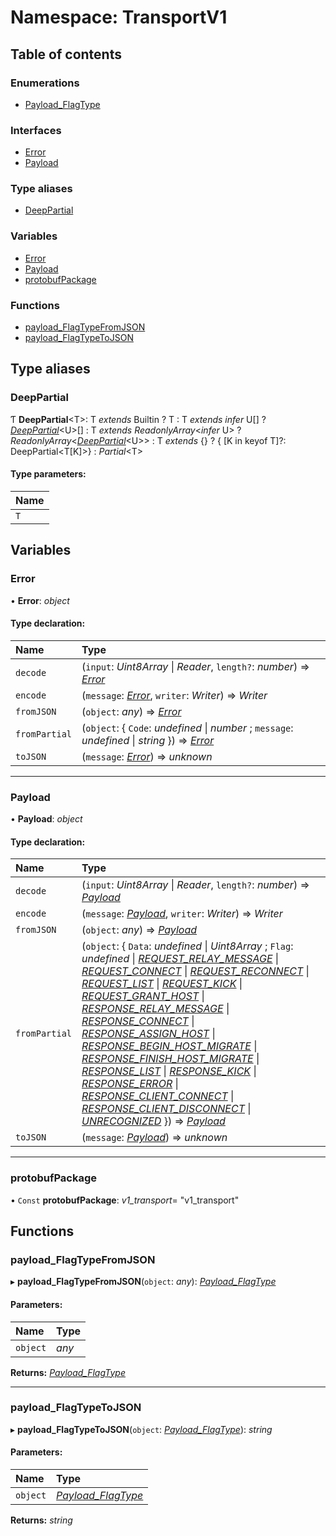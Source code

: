 # Namespace: TransportV1

## Table of contents

### Enumerations

- [Payload\_FlagType](../enums/transportv1.payload_flagtype.md)

### Interfaces

- [Error](../interfaces/transportv1.error.md)
- [Payload](../interfaces/transportv1.payload.md)

### Type aliases

- [DeepPartial](transportv1.md#deeppartial)

### Variables

- [Error](transportv1.md#error)
- [Payload](transportv1.md#payload)
- [protobufPackage](transportv1.md#protobufpackage)

### Functions

- [payload\_FlagTypeFromJSON](transportv1.md#payload_flagtypefromjson)
- [payload\_FlagTypeToJSON](transportv1.md#payload_flagtypetojson)

## Type aliases

### DeepPartial

Ƭ **DeepPartial**<T\>: T *extends* Builtin ? T : T *extends* *infer* U[] ? [*DeepPartial*](transportv1.md#deeppartial)<U\>[] : T *extends* *ReadonlyArray*<*infer* U\> ? *ReadonlyArray*<[*DeepPartial*](transportv1.md#deeppartial)<U\>\> : T *extends* {} ? { [K in keyof T]?: DeepPartial<T[K]\>} : *Partial*<T\>

#### Type parameters:

Name |
:------ |
`T` |

## Variables

### Error

• **Error**: *object*

#### Type declaration:

Name | Type |
:------ | :------ |
`decode` | (`input`: *Uint8Array* \| *Reader*, `length?`: *number*) => [*Error*](transportv1.md#error) |
`encode` | (`message`: [*Error*](transportv1.md#error), `writer`: *Writer*) => *Writer* |
`fromJSON` | (`object`: *any*) => [*Error*](transportv1.md#error) |
`fromPartial` | (`object`: { `Code`: *undefined* \| *number* ; `message`: *undefined* \| *string*  }) => [*Error*](transportv1.md#error) |
`toJSON` | (`message`: [*Error*](transportv1.md#error)) => *unknown* |

___

### Payload

• **Payload**: *object*

#### Type declaration:

Name | Type |
:------ | :------ |
`decode` | (`input`: *Uint8Array* \| *Reader*, `length?`: *number*) => [*Payload*](transportv1.md#payload) |
`encode` | (`message`: [*Payload*](transportv1.md#payload), `writer`: *Writer*) => *Writer* |
`fromJSON` | (`object`: *any*) => [*Payload*](transportv1.md#payload) |
`fromPartial` | (`object`: { `Data`: *undefined* \| *Uint8Array* ; `Flag`: *undefined* \| [*REQUEST\_RELAY\_MESSAGE*](../enums/transportv1.payload_flagtype.md#request_relay_message) \| [*REQUEST\_CONNECT*](../enums/transportv1.payload_flagtype.md#request_connect) \| [*REQUEST\_RECONNECT*](../enums/transportv1.payload_flagtype.md#request_reconnect) \| [*REQUEST\_LIST*](../enums/transportv1.payload_flagtype.md#request_list) \| [*REQUEST\_KICK*](../enums/transportv1.payload_flagtype.md#request_kick) \| [*REQUEST\_GRANT\_HOST*](../enums/transportv1.payload_flagtype.md#request_grant_host) \| [*RESPONSE\_RELAY\_MESSAGE*](../enums/transportv1.payload_flagtype.md#response_relay_message) \| [*RESPONSE\_CONNECT*](../enums/transportv1.payload_flagtype.md#response_connect) \| [*RESPONSE\_ASSIGN\_HOST*](../enums/transportv1.payload_flagtype.md#response_assign_host) \| [*RESPONSE\_BEGIN\_HOST\_MIGRATE*](../enums/transportv1.payload_flagtype.md#response_begin_host_migrate) \| [*RESPONSE\_FINISH\_HOST\_MIGRATE*](../enums/transportv1.payload_flagtype.md#response_finish_host_migrate) \| [*RESPONSE\_LIST*](../enums/transportv1.payload_flagtype.md#response_list) \| [*RESPONSE\_KICK*](../enums/transportv1.payload_flagtype.md#response_kick) \| [*RESPONSE\_ERROR*](../enums/transportv1.payload_flagtype.md#response_error) \| [*RESPONSE\_CLIENT\_CONNECT*](../enums/transportv1.payload_flagtype.md#response_client_connect) \| [*RESPONSE\_CLIENT\_DISCONNECT*](../enums/transportv1.payload_flagtype.md#response_client_disconnect) \| [*UNRECOGNIZED*](../enums/transportv1.payload_flagtype.md#unrecognized)  }) => [*Payload*](transportv1.md#payload) |
`toJSON` | (`message`: [*Payload*](transportv1.md#payload)) => *unknown* |

___

### protobufPackage

• `Const` **protobufPackage**: *v1_transport*= "v1\_transport"

## Functions

### payload\_FlagTypeFromJSON

▸ **payload_FlagTypeFromJSON**(`object`: *any*): [*Payload\_FlagType*](../enums/transportv1.payload_flagtype.md)

#### Parameters:

Name | Type |
:------ | :------ |
`object` | *any* |

**Returns:** [*Payload\_FlagType*](../enums/transportv1.payload_flagtype.md)

___

### payload\_FlagTypeToJSON

▸ **payload_FlagTypeToJSON**(`object`: [*Payload\_FlagType*](../enums/transportv1.payload_flagtype.md)): *string*

#### Parameters:

Name | Type |
:------ | :------ |
`object` | [*Payload\_FlagType*](../enums/transportv1.payload_flagtype.md) |

**Returns:** *string*

